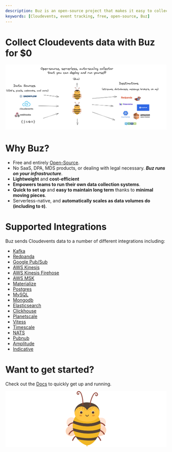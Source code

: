 ```yaml
---
description: Buz is an open-source project that makes it easy to collect data from Cloudevents
keywords: [Cloudevents, event tracking, free, open-source, Buz]
---
```


# Collect Cloudevents data with Buz for $0

![buzz](../../../static/img/buzflow.png)


# Why Buz?

- Free and entirely [Open-Source](https://github.com/silverton-io/buz).
- No SaaS, DPA, MDS products, or dealing with legal necessary. ***Buz runs on your infrastructure***.
- **Lightweight** and **cost-efficient**
- **Empowers teams to run their own data collection systems**.
- **Quick to set up** and **easy to maintain long term** thanks to **minimal moving pieces**.
- Serverless-native, and **automatically scales as data volumes do (including to `0`)**.


# Supported Integrations

Buz sends Cloudevents data to a number of different integrations including:

- [Kafka](/sources/cloudevents/integrations/kafka)
- [Redpanda](/sources/cloudevents/integrations/redpanda)
- [Google Pub/Sub](/sources/cloudevents/integrations/google-pub-sub)
- [AWS Kinesis](/sources/cloudevents/integrations/aws-kinesis)
- [AWS Kinesis Firehose](/sources/cloudevents/integrations/aws-kinesis-firehose)
- [AWS MSK](/sources/cloudevents/integrations/aws-msk)
- [Materialize](/sources/cloudevents/integrations/materialize)
- [Postgres](/sources/cloudevents/integrations/postgres)
- [MySQL](/sources/cloudevents/integrations/mysql)
- [Mongodb](/sources/cloudevents/integrations/mongodb)
- [Elasticsearch](/sources/cloudevents/integrations/elasticsearch)
- [Clickhouse](/sources/cloudevents/integrations/clickhouse)
- [Planetscale](/sources/cloudevents/integrations/planetscale)
- [Vitess](/sources/cloudevents/integrations/vitess)
- [Timescale](/sources/cloudevents/integrations/timescale)
- [NATS](/sources/cloudevents/integrations/nats)
- [Pubnub](/sources/cloudevents/integrations/pubnub)
- [Amplitude](/sources/cloudevents/integrations/amplitude)
- [Indicative](/sources/cloudevents/integrations/indicative)


# Want to get started?

Check out the [Docs](/) to quickly get up and running.


![buzz](../../../static/img/buzz.png)